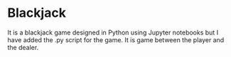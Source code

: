 # Blackjack
It is a blackjack game designed in Python using Jupyter notebooks but I have added the .py script for the game. It is game between the player and the dealer.
